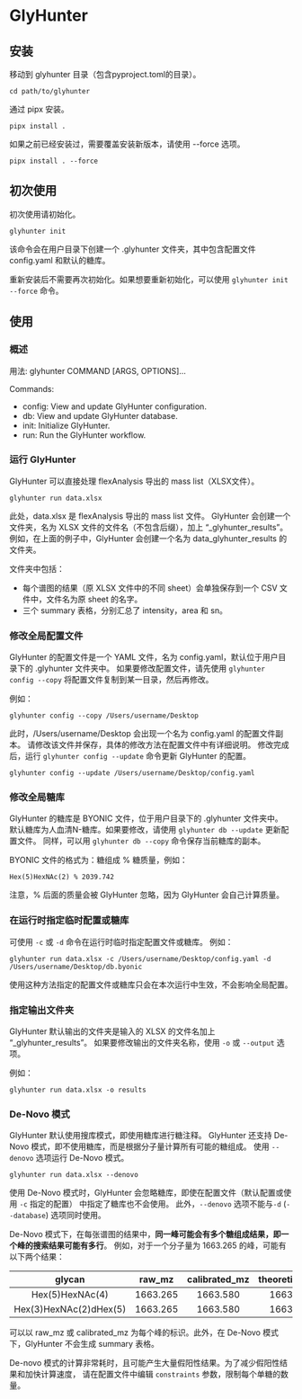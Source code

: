 # GlyHunter

## 安装

移动到 glyhunter 目录（包含pyproject.toml的目录）。

```shell
cd path/to/glyhunter
```

通过 pipx 安装。

```shell
pipx install .
```

如果之前已经安装过，需要覆盖安装新版本，请使用 --force 选项。

```shell
pipx install . --force
```

## 初次使用

初次使用请初始化。

```shell
glyhunter init
```

该命令会在用户目录下创建一个 .glyhunter 文件夹，其中包含配置文件 config.yaml 和默认的糖库。

重新安装后不需要再次初始化。如果想要重新初始化，可以使用 `glyhunter init --force` 命令。

## 使用

### 概述

用法: glyhunter COMMAND [ARGS, OPTIONS]...

Commands:

- config: View and update GlyHunter configuration.
- db: View and update GlyHunter database.
- init: Initialize GlyHunter.
- run: Run the GlyHunter workflow.

### 运行 GlyHunter

GlyHunter 可以直接处理 flexAnalysis 导出的 mass list（XLSX文件）。

```shell
glyhunter run data.xlsx
```

此处，data.xlsx 是 flexAnalysis 导出的 mass list 文件。
GlyHunter 会创建一个文件夹，名为 XLSX 文件的文件名（不包含后缀），加上 “_glyhunter_results”。
例如，在上面的例子中，GlyHunter 会创建一个名为 data_glyhunter_results 的文件夹。

文件夹中包括：

- 每个谱图的结果（原 XLSX 文件中的不同 sheet）会单独保存到一个 CSV 文件中，文件名为原 sheet 的名字。
- 三个 summary 表格，分别汇总了 intensity，area 和 sn。

### 修改全局配置文件

GlyHunter 的配置文件是一个 YAML 文件，名为 config.yaml，默认位于用户目录下的 .glyhunter 文件夹中。
如果要修改配置文件，请先使用 `glyhunter config --copy` 将配置文件复制到某一目录，然后再修改。

例如：

```shell
glyhunter config --copy /Users/username/Desktop
```

此时，/Users/username/Desktop 会出现一个名为 config.yaml 的配置文件副本。
请修改该文件并保存，具体的修改方法在配置文件中有详细说明。
修改完成后，运行 `glyhunter config --update` 命令更新 GlyHunter 的配置。

```shell
glyhunter config --update /Users/username/Desktop/config.yaml
```

### 修改全局糖库

GlyHunter 的糖库是 BYONIC 文件，位于用户目录下的 .glyhunter 文件夹中。
默认糖库为人血清N-糖库。如果要修改，请使用 `glyhunter db --update` 更新配置文件。
同样，可以用 `glyhunter db --copy` 命令保存当前糖库的副本。

BYONIC 文件的格式为：糖组成 % 糖质量，例如：

```
Hex(5)HexNAc(2) % 2039.742
```

注意，% 后面的质量会被 GlyHunter 忽略，因为 GlyHunter 会自己计算质量。

### 在运行时指定临时配置或糖库

可使用 `-c` 或 `-d` 命令在运行时临时指定配置文件或糖库。
例如：

```shell
glyhunter run data.xlsx -c /Users/username/Desktop/config.yaml -d /Users/username/Desktop/db.byonic
```

使用这种方法指定的配置文件或糖库只会在本次运行中生效，不会影响全局配置。

### 指定输出文件夹

GlyHunter 默认输出的文件夹是输入的 XLSX 的文件名加上 “_glyhunter_results”。
如果要修改输出的文件夹名称，使用 `-o` 或 `--output` 选项。

例如：

```shell
glyhunter run data.xlsx -o results
```

### De-Novo 模式

GlyHunter 默认使用搜库模式，即使用糖库进行糖注释。
GlyHunter 还支持 De-Novo 模式，即不使用糖库，而是根据分子量计算所有可能的糖组成。
使用 `--denovo` 选项运行 De-Novo 模式。

```shell
glyhunter run data.xlsx --denovo
```

使用 De-Novo 模式时，GlyHunter 会忽略糖库，即使在配置文件（默认配置或使用 `-c` 指定的配置）
中指定了糖库也不会使用。
此外，`--denovo` 选项不能与`-d` (`--database`) 选项同时使用。

De-Novo 模式下，在每张谱图的结果中，**同一峰可能会有多个糖组成结果，即一个峰的搜索结果可能有多行**。
例如，对于一个分子量为 1663.265 的峰，可能有以下两个结果：

|         glycan         |  raw_mz  | calibrated_mz | theoretical_mz | ... |
|:----------------------:|:--------:|:-------------:|:--------------:|:---:|
|    Hex(5)HexNAc(4)     | 1663.265 |   1663.580    |    1663.582    | ... |
| Hex(3)HexNAc(2)dHex(5) | 1663.265 |   1663.580    |    1663.607    | ... |

可以以 raw_mz 或 calibrated_mz 为每个峰的标识。此外，在 De-Novo 模式下，GlyHunter 
不会生成 summary 表格。

De-novo 模式的计算非常耗时，且可能产生大量假阳性结果。为了减少假阳性结果和加快计算速度，
请在配置文件中编辑 `constraints` 参数，限制每个单糖的数量。